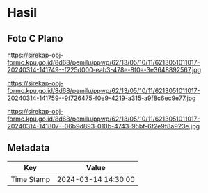 # Hasil

## Foto C Plano

https://sirekap-obj-formc.kpu.go.id/8d68/pemilu/ppwp/62/13/05/10/11/6213051011017-20240314-141749--f225d000-eab3-478e-8f0a-3e3648892567.jpg

https://sirekap-obj-formc.kpu.go.id/8d68/pemilu/ppwp/62/13/05/10/11/6213051011017-20240314-141759--9f726475-f0e9-4219-a315-a9f8c6ec9e77.jpg

https://sirekap-obj-formc.kpu.go.id/8d68/pemilu/ppwp/62/13/05/10/11/6213051011017-20240314-141807--06b9d893-010b-4743-95bf-6f2e9f8a923e.jpg


## Metadata

| Key        | Value               |
| ---------- | ------------------- |
| Time Stamp | 2024-03-14 14:30:00 |



